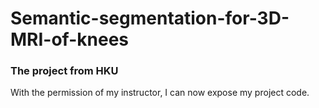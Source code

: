 # Semantic-segmentation-for-3D-MRI-of-knees
### The project from HKU 
With the permission of my instructor, I can now expose my project code.
